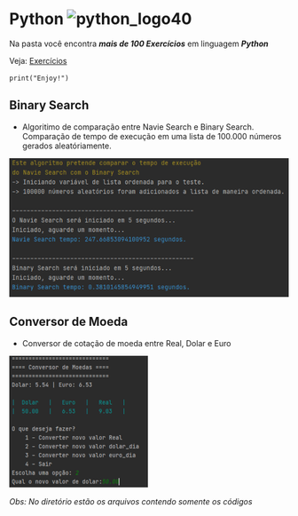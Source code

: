 # Python ![python_logo40](https://user-images.githubusercontent.com/73141520/109433053-2337c680-79ed-11eb-99c7-b2c614225e04.png)

Na pasta você encontra __*mais de 100 Exercícios*__ em linguagem __*Python*__

Veja: [Exercícios](https://github.com/lbbruno/Python/tree/main/Exercicios)
```
print("Enjoy!")
```

## Binary Search
* Algoritimo de comparação entre Navie Search e Binary Search.
Comparação de tempo de execução em uma lista de 100.000 números gerados aleatóriamente.
<img src="/img/Binary_Search.png">


## Conversor de Moeda
* Conversor de cotação de moeda entre Real, Dolar e Euro
<img src="/img/conversor_moeda.png">

_*Obs: No diretório estão os arquivos contendo somente os códigos*_
